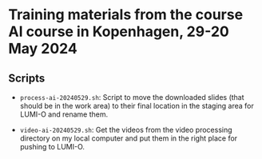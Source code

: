 # Training materials from the course AI course in Kopenhagen, 29-20 May 2024

## Scripts

-   `process-ai-20240529.sh`: Script to move the downloaded slides (that should be in the work
    area) to their final location in the staging area for LUMI-O and rename them.

-   `video-ai-20240529.sh`: Get the videos from the video processing directory on my local
    computer and put them in the right place for pushing to LUMI-O.
